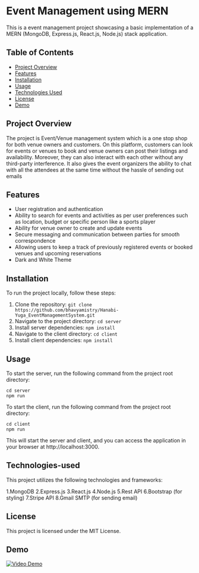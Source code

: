 # Event Management using MERN

This is a event management project showcasing a basic implementation of a MERN (MongoDB, Express.js, React.js, Node.js) stack application.

## Table of Contents

- [Project Overview](#project-overview)
- [Features](#features)
- [Installation](#installation)
- [Usage](#usage)
- [Technologies Used](#technologies-used)
- [License](#license)
- [Demo](#demo)

## Project Overview

The project is Event/Venue management system which is a one stop shop for both venue owners and customers. On this platform, customers can look for events or venues to book and venue owners can post their listings and availability. Moreover, they can also interact with each other without any third-party interference. It also gives the event organizers the ability to chat with all the attendees at the same time without the hassle of sending out emails

## Features

- User registration and authentication
- Ability to search for events and activities as per user preferences such as location, budget or specific person like a sports player 
- Ability for venue owner to create and update events 
- Secure messaging and communication between parties for smooth correspondence 
- Allowing users to keep a track of previously registered events or booked venues and upcoming reservations 
- Dark and White Theme

## Installation

To run the project locally, follow these steps:

1. Clone the repository: `git clone https://github.com/bhavyamistry/Hanabi-Yuga_EventManagementSystem.git`
2. Navigate to the project directory: `cd server`
3. Install server dependencies: `npm install`
4. Navigate to the client directory: `cd client`
5. Install client dependencies: `npm install`

## Usage

To start the server, run the following command from the project root directory:

```shell
cd server
npm run
```

To start the client, run the following command from the project root directory:

```shell
cd client
npm run
```

This will start the server and client, and you can access the application in your browser at http://localhost:3000.

## Technologies-used

This project utilizes the following technologies and frameworks:

1.MongoDB
2.Express.js
3.React.js
4.Node.js
5.Rest API
6.Bootstrap (for styling)
7.Stripe API
8.Gmail SMTP (for sending email)

## License
This project is licensed under the MIT License.

## Demo
[![Video Demo](path/to/thumbnail-image)]([https://www.youtube.com/watch?v=video-id](https://youtu.be/G0wcVbQDUPA))

